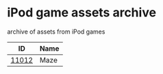 # iPod game assets archive
archive of assets from iPod games

| ID              | Name                              |
|-----------------|-----------------------------------|
| [11012](/11012) | Maze                              |
